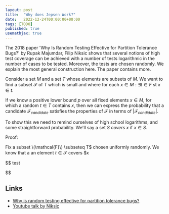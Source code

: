 ```yaml
---
layout: post
title:  "Why does Jepsen Work?"
date:   2022-12-24T00:00:00+00:00
tags: [TODO]
published: true
usemathjax: true
---
```


The 2018 paper 'Why Is Random Testing Effective for Partition Tolerance Bugs?' by Rupak Majumdar, Filip Niksic shows that several notions of high test coverage can be achieved with a number of tests logarithmic in the number of cases to be tested. Moreover, the tests are chosen randomly. We explain the most general construction here. The paper contains more.

Consider a set $M$ and a set $T$ whose elements are subsets of $M$. We want to find a subset $\mathcal{F}$ of $T$ which is small and where for each $x \in M :\exists t \in F$ st $x \in t$.

If we know a positive lower bound $p$ over all fixed elements $x \in M$, for which a random $t \in T$ contains $x$, then we can express the probability that a candidate $\mathcal{F}_{candidate}$ satisfies the properties of $\mathcal{F}$ in terms of $|\mathcal{F}_{candidate}|$.

To show this we need to remind ourselves of high school logarithms, and some straightforward probability. We'll say a set $S$ _covers_ $x$ if $x \in S$.

Proof:

Fix a subset \\(\mathcal{F}\\) \subseteq T$ chosen uniformly randomly. We know that a an element $t \in \mathcal{F}$ covers $x

$$ test

$$

## Links

- [Why is random testing effective for partition tolerance bugs?](https://www.semanticscholar.org/paper/Why-is-random-testing-effective-for-partition-bugs-Majumdar-Niksic/8fc5840c76d3478c36b85b9153d407abf810135F9)
- [Youtube talk by Niksic](https://www.youtube.com/watch?v=g5cehS7ZSJ8)
